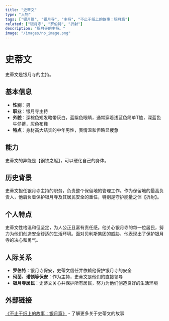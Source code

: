 ```yaml
---
title: "史蒂文"
type: "人物"
tags: ["银月篇", "银月寺", "主持", "不止于纸上的故事：银月篇"]
related: ["银月寺", "罗伯特", "折射"]
description: "银月寺的主持。"
image: "/images/no_image.png"
---
```

# 史蒂文

史蒂文是银月寺的主持。

## 基本信息

- **性别**：男
- **职业**：银月寺主持
- **外貌**：深棕色短发略带灰白，蓝紫色眼睛，通常穿着浅蓝色简单T恤，深蓝色牛仔裤，灰色布鞋
- **特点**：身材高大结实的中年男性，表情温和但略显疲惫

## 能力

史蒂文的异能是【钢铁之躯】，可以硬化自己的身体。

## 历史背景

史蒂文担任银月寺主持的职务，负责整个保留地的管理工作。作为保留地的最高负责人，他肩负着保护银月寺及其居民安全的重任，特别是守护能量之体【折射】。

## 个人特点

史蒂文性格温和但坚定，为人公正且富有责任感。他关心银月寺的每一位居民，努力为他们创造安全舒适的生活环境。面对贝利斯集团的威胁，他表现出了保护银月寺的决心和勇气。

## 人际关系

- **罗伯特**：银月寺保安，史蒂文信任并依赖他保护银月寺的安全
- **珂茵、诺顿等保安**：作为主持，史蒂文是他们的直接领导
- **银月寺居民**：史蒂文关心并保护所有居民，努力为他们创造良好的生活环境

## 外部链接

[《不止于纸上的故事：银月篇》](https://tobenot.itch.io/beyond-books) - 了解更多关于史蒂文的故事 